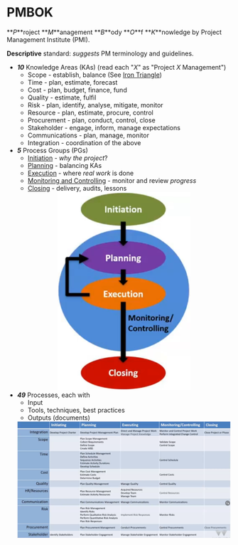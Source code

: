# PMBOK

**_P_**roject **_M_**anagement **_B_**ody **_O_**f **_K_**nowledge by Project Management Institute (PMI).

**Descriptive** standard: _suggests_ PM terminology and guidelines.

- **_10_** Knowledge Areas (KAs) (read each "_X_" as "Project _X_ Management")
  - Scope - establish, balance (See [Iron Triangle](iron_triangle.md))
  - Time - plan, estimate, forecast
  - Cost - plan, budget, finance, fund
  - Quality - estimate, fulfil
  - Risk - plan, identify, analyse, mitigate, monitor
  - Resource - plan, estimate, procure, control
  - Procurement - plan, conduct, control, close
  - Stakeholder - engage, inform, manage expectations
  - Communications - plan, manage, monitor
  - Integration - coordination of the above
- **_5_** Process Groups (PGs)
  - [Initiation](../initiation/initiation.md) - _why the project_?
  - [Planning](../planning/planning.md) - balancing KAs
  - [Execution](../execution/execution.md) - where _real work_ is done
  - [Monitoring and Controlling](../monitoring_and_controlling/monitoring_and_controlling.md) - monitor and review _progress_
  - [Closing](../closing/closing.md) - delivery, audits, lessons
  <center><img src="pmbok-processes.png" width="300px"></center>
- **_49_** Processes, each with
  - Input
  - Tools, techniques, best practices
  - Outputs (documents)
  <center><img src="pmbok-activities.png" width="500px"></center>
